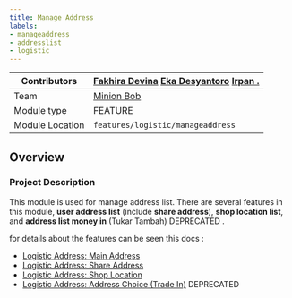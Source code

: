 ```yaml
---
title: Manage Address
labels:
- manageaddress
- addresslist
- logistic
---
```


<!--left header table-->
| Contributors    | [Fakhira Devina](https://tokopedia.atlassian.net/wiki/people/61077e53b704b40068e80a8e?ref=confluence) [Eka Desyantoro](https://tokopedia.atlassian.net/wiki/people/6283196bd9ddcc006e9c7a85?ref=confluence) [Irpan .](https://tokopedia.atlassian.net/wiki/people/6253578a3bf0f0007015669c?ref=confluence) |
|-----------------|------------------------------------------------------------------------------------------------------------------------------------------------------------------------------------------------------------------------------------------------------------------------------------------------------------|
| Team            | [Minion Bob](https://tokopedia.atlassian.net/people/team/2373d8a6-1afc-4f2a-aa7a-63855c273051)                                                                                                                                                                                                             |
| Module type     | ​<!--start status:YELLOW-->FEATURE<!--end status-->                                                                                                                                                                                                                                                        |
| Module Location | `features/logistic/manageaddress`                                                                                                                                                                                                                                                                          |

<!--toc-->

## Overview

### Project Description

This module is used for manage address list. There are several features in this module, **user address list** (include **share address**), **shop location list**, and **address list money in** (Tukar Tambah) <!--start status:GREY-->DEPRECATED<!--end status--> .

for details about the features can be seen this docs : 

- [Logistic Address: Main Address](https://tokopedia.atlassian.net/wiki/spaces/PA/pages/2123239070/Logistic+Address%3A+Main+Address)
- [Logistic Address: Share Address](https://tokopedia.atlassian.net/wiki/spaces/PA/pages/2034631325/Logistic+Address%3A+Share+Address)
- [Logistic Address: Shop Location](https://tokopedia.atlassian.net/wiki/spaces/PA/pages/2114355201/Logistic+Address%3A+Shop+Location)
- [Logistic Address: Address Choice (Trade In)](https://tokopedia.atlassian.net/wiki/spaces/PA/pages/2125889637) <!--start status:GREY-->DEPRECATED<!--end status-->